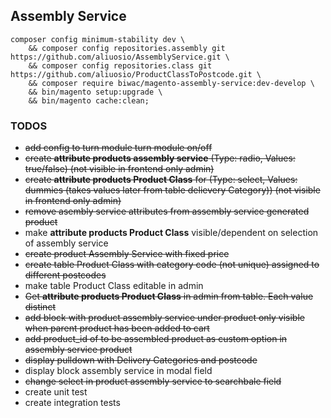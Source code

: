 ## Assembly Service
 
    composer config minimum-stability dev \
        && composer config repositories.assembly git https://github.com/aliuosio/AssemblyService.git \
        && composer config repositories.class git https://github.com/aliuosio/ProductClassToPostcode.git \
        && composer require biwac/magento-assembly-service:dev-develop \
        && bin/magento setup:upgrade \
        && bin/magento cache:clean;



### TODOS
* ~~add config to turn module turn module on/off~~
* ~~create **attribute products assembly service** (Type: radio, Values: true/false) (not visible in frontend only admin)~~
* ~~create **attribute products Product Class** for  (Type: select, Values: dummies (takes values later from table delievery Category)) (not visible in frontend only admin)~~
* ~~remove asembly service attributes from assembly service generated product~~
* make **attribute products Product Class** visible/dependent on selection of assembly service
* ~~create product Assembly Service with fixed price~~
* ~~create table Product Class with category code (not unique) assigned to different postcodes~~
* make table Product Class editable in admin
* ~~Get **attribute products Product Class** in admin from table. Each value distinct~~
* ~~add block with product assembly service under product only visible when parent product has been added to cart~~
* ~~add product_id of to be assembled product as custom option in assembly service product~~
* ~~display pulldown with Delivery Categories and postcode~~
* display block assembly service in modal field
* ~~change select in product assembly service to searchbale field~~
* create unit test
* create integration tests
